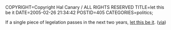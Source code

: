 COPYRIGHT=Copyright Hal Canary / ALL RIGHTS RESERVED
TITLE=let this be it
DATE=2005-02-26 21:34:42
POSTID=405
CATEGORIES=politics;

If a single piece of legelation passes in the next two years, [let this be it](http://www.boxer.senate.gov/news/record.cfm?id=232372). ([via](http://www.dailykos.com/story/2005/2/26/204031/168))
